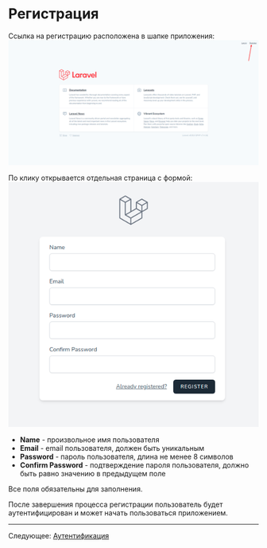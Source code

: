 # Регистрация

Ссылка на регистрацию расположена в шапке приложения:
![](images/001.png)

По клику открывается отдельная страница с формой:
![](images/002.png)

* **Name** - произвольное имя пользователя
* **Email** - email пользователя, должен быть уникальным
* **Password** - пароль пользователя, длина не менее 8 символов
* **Confirm Password** - подтверждение пароля пользователя, должно быть равно значению в предыдущем поле

Все поля обязательны для заполнения.

После завершения процесса регистрации пользователь будет аутентифицирован и может начать пользоваться приложением.

---

Следующее: [Аутентификация](../05-auth/README.md)
